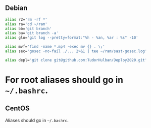 ## Debian
```sh
alias r2='rm -rf *'
alias ra='cd ~/ram'
alias bb='git branch'
alias ba='git branch -a'
alias glo='git log --pretty=format:"%h - %an, %ar : %s" -10'

alias mvf='find -name *.mp4 -exec mv {} . \;'
alias sec='gosec -no-fail ./... 2>&1 | tee ~/ram/sast-gosec.log'

alias depl='git clone git@github.com:TudorHulban/Deploy2020.git'
```
# For root aliases should go in `~/.bashrc`.

## CentOS
Aliases should go in `~/.bashrc`.
